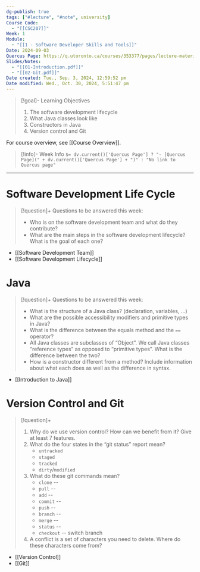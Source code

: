 ```yaml
---
dg-publish: true
tags: ["#lecture", "#note", university]
Course Code:
  - "[[CSC207]]"
Week: 1
Module:
  - "[[1 - Software Developer Skills and Tools]]"
Date: 2024-09-03
Quercus Page: https://q.utoronto.ca/courses/353377/pages/lecture-materials-for-week-1?module_item_id=5804013
Slides/Notes:
  - "[[01-Introduction.pdf]]"
  - "[[02-Git.pdf]]"
Date created: Tue., Sep. 3, 2024, 12:59:52 pm
Date modified: Wed., Oct. 30, 2024, 5:51:47 pm
---
```


> [!goal]- Learning Objectives
>
> 1. The software development lifecycle
> 2. What Java classes look like
> 3. Constructors in Java
> 4. Version control and Git

For course overview, see [[Course Overview]].

> [!info]- Week Info
> `$= dv.current()['Quercus Page'] ? "- [Quercus Page](" + dv.current()['Quercus Page'] + ")" : "No link to Quercus page"`

---

# Software Development Life Cycle

> [!question]+ Questions to be answered this week:
>
> - Who is on the software development team and what do they contribute?
> - What are the main steps in the software development lifecycle? What is the goal of each one?

- [[Software Development Team]]
- [[Software Development Lifecycle]]

# Java

> [!question]+ Questions to be answered this week:
>
> - What is the structure of a Java class? (declaration, variables, …)
> - What are the possible accessibility modifiers and primitive types in Java?
> - What is the difference between the equals method and the `==` operator?
> - All Java classes are subclasses of “Object”. We call Java classes “reference types” as opposed to “primitive types”. What is the difference between the two?
> - How is a constructor different from a method? Include information about what each does as well as the difference in syntax.

- [[Introduction to Java]]

# Version Control and Git

> [!question]+
>
> 1. Why do we use version control? How can we benefit from it? Give at least 7 features.
> 2. What do the four states in the “git status” report mean?
>     - `untracked`
>     - `staged`
>     - `tracked`
>     - `dirty`/`modified`
> 3. What do these git commands mean?
>     - `clone` --
>     - `pull` --
>     - `add` --
>     - `commit` --
>     - `push` --
>     - `branch` --
>     - `merge` --
>     - `status` --
>     - `checkout` -- switch branch
> 4. A conflict is a set of characters you need to delete. Where do these characters come from?

- [[Version Control]]
- [[Git]]
